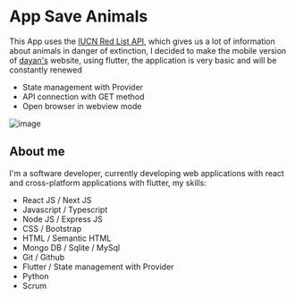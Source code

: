 # App Save Animals

This App uses the [IUCN Red List API](https://apiv3.iucnredlist.org/), which gives us a lot of information about animals in danger of extinction, I decided to make the mobile version of [dayan's](https://github.com/dayanMichelle) website, using flutter, the application is very basic and will be constantly renewed

- State management with Provider
- API connection with GET method
- Open browser in webview mode

![image](https://github.com/JeanBayer/img_save_animals/blob/main/ezgif.com-gif-maker.gif)

## About me

I'm a software developer, currently developing web applications with react and cross-platform applications with flutter, my skills:

- React JS / Next JS
- Javascript / Typescript
- Node JS / Express JS
- CSS / Bootstrap
- HTML / Semantic HTML
- Mongo DB / Sqlite / MySql
- Git / Github
- Flutter / State management with Provider
- Python
- Scrum 
